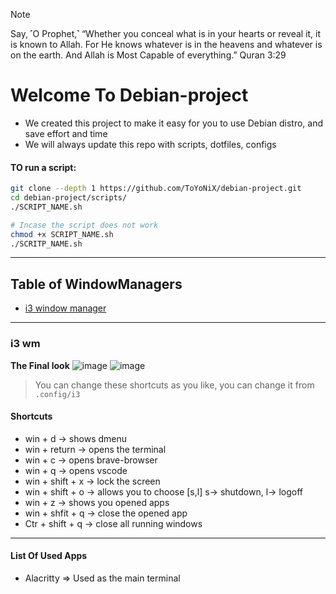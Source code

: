 > [!NOTE]
> Say, ˹O Prophet,˺ “Whether you conceal what is in your hearts or reveal it, it is known to Allah. For He knows whatever is in the heavens and whatever is on the earth. And Allah is Most Capable of everything.”
Quran 3:29


# Welcome To Debian-project
- We created this project to make it easy for you to use Debian distro, and save effort and time
- We will always update this repo with scripts, dotfiles, configs


#### TO run a script:
```bash
git clone --depth 1 https://github.com/ToYoNiX/debian-project.git
cd debian-project/scripts/
./SCRIPT_NAME.sh 

# Incase the script does not work
chmod +x SCRIPT_NAME.sh
./SCRITP_NAME.sh
```

---

## Table of WindowManagers

- [i3 window manager](#i3-wm)

---

### i3 wm

**The Final look**
![image](https://github.com/ToYoNiX/debian-project/assets/125517573/936b809f-cecd-41e7-9aae-2e973828974f)
![image](https://github.com/ToYoNiX/debian-project/assets/125517573/b795219e-61c0-48f4-bfe6-22ec485b36a4)

> You can change these shortcuts as you like,
> you can change it from `.config/i3`

#### Shortcuts
- win + d -> shows dmenu
- win + return -> opens the terminal
- win + c -> opens brave-browser
- win + q -> opens vscode
- win + shift + x -> lock the screen
- win + shift + o -> allows you to choose [s,l] s-> shutdown, l-> logoff
- win + z -> shows you opened apps
- win + shfit + q -> close the opened app
- Ctr + shift + q -> close all running windows

---

#### **List Of Used Apps**
- Alacritty => Used as the main terminal 
